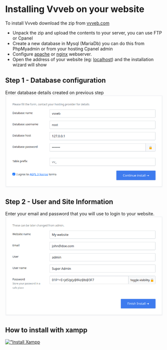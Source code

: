 # Installing Vvveb on your website


To install Vvveb download the zip from [vvveb.com](http://vvveb.com/download.php)

* Unpack the zip and upload the contents to your server, you can use FTP or Cpanel
* Create a new database in Mysql (MariaDb) you can do this from PhpMyadmin or from your hosting Cpanel admin
* Configure [apache](/apache) or [nginx](/nginx) webserver.
* Open the address of your website (eg: [localhost](http://localhost)) and the installation wizard will show 

## Step 1 - Database configuration

Enter database details created on previous step ![Vvveb Install Screen Database](install1.png)


## Step 2 - User and Site Information

Enter your email and password that you will use to login to your website. ![Vvveb Install Screen Admin Info](install2.png)

## How to install with xampp


[!["Install Xampp](http://img.youtube.com/vi/K-qXW9ymeYQ/0.jpg)](http://www.youtube.com/watch?v=K-qXW9ymeYQ)
